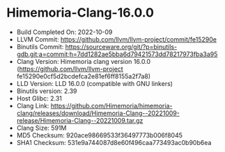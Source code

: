 # Himemoria-Clang-16.0.0
* Build Completed On: 2022-10-09
* LLVM Commit: https://github.com/llvm/llvm-project/commit/fe15290e
* Binutils Commit: https://sourceware.org/git/?p=binutils-gdb.git;a=commit;h=7dd1282ae5bba6d79421573dd78217973fba3a95
* Clang Version: Himemoria clang version 16.0.0 (https://github.com/llvm/llvm-project fe15290e0cf5d2bcdefca2e81ef6ff8155a2f7a8)
* LLD Version: LLD 16.0.0 (compatible with GNU linkers)
* Binutils version: 2.39
* Host Glibc: 2.31
* Clang Link: https://github.com/Himemoria/himemoria-clang/releases/download/Himemoria-Clang--20221009-release/Himemoria-Clang--20221009.tar.gz
* Clang Size: 591M
* MD5 Checksum: 920ace98669533f36497773b006f8045
* SHA1 Checksum: 531e9a744087d8e60f496caa773493ac0b90b6ea

